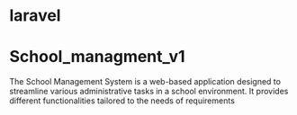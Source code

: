 # laravel 
# School_managment_v1
The School Management System is a web-based application designed to streamline various administrative tasks in a school environment. It provides different functionalities tailored to the needs of requirements
